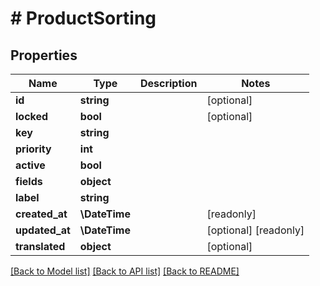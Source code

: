 # # ProductSorting

## Properties

Name | Type | Description | Notes
------------ | ------------- | ------------- | -------------
**id** | **string** |  | [optional]
**locked** | **bool** |  | [optional]
**key** | **string** |  |
**priority** | **int** |  |
**active** | **bool** |  |
**fields** | **object** |  |
**label** | **string** |  |
**created_at** | **\DateTime** |  | [readonly]
**updated_at** | **\DateTime** |  | [optional] [readonly]
**translated** | **object** |  | [optional]

[[Back to Model list]](../../README.md#models) [[Back to API list]](../../README.md#endpoints) [[Back to README]](../../README.md)
